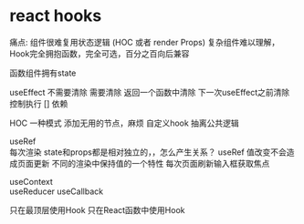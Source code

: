 # react hooks
痛点: 组件很难复用状态逻辑  (HOC 或者 render Props)
      复杂组件难以理解，
Hook完全拥抱函数，完全可选，百分之百向后兼容

函数组件拥有state

useEffect
  不需要清除
  需要清除   返回一个函数中清除   下一次useEffect之前清除
  控制执行   [] 依赖



HOC 一种模式  添加无用的节点，麻烦
自定义hook  抽离公共逻辑


useRef   
  每次渲染  state和props都是相对独立的，，怎么产生关系？
  useRef  值改变不会造成页面更新   不同的渲染中保持值的一个特性  每次页面刷新输入框获取焦点

useContext  
useReducer
useCallback



只在最顶层使用Hook
只在React函数中使用Hook
